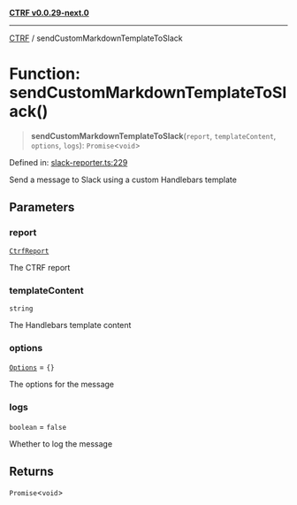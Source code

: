 [**CTRF v0.0.29-next.0**](../README.md)

***

[CTRF](../README.md) / sendCustomMarkdownTemplateToSlack

# Function: sendCustomMarkdownTemplateToSlack()

> **sendCustomMarkdownTemplateToSlack**(`report`, `templateContent`, `options`, `logs`): `Promise`\<`void`\>

Defined in: [slack-reporter.ts:229](https://github.com/ctrf-io/slack-ctrf/blob/main/src/slack-reporter.ts#L229)

Send a message to Slack using a custom Handlebars template

## Parameters

### report

[`CtrfReport`](../interfaces/CtrfReport.md)

The CTRF report

### templateContent

`string`

The Handlebars template content

### options

[`Options`](../interfaces/Options.md) = `{}`

The options for the message

### logs

`boolean` = `false`

Whether to log the message

## Returns

`Promise`\<`void`\>
